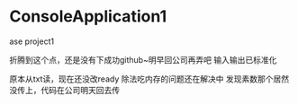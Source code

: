 # ConsoleApplication1
ase project1

折腾到这个点，还是没有下成功github~明早回公司再弄吧
输入输出已标准化

原本从txt读，现在还没改ready
除法吃内存的问题还在解决中
发现素数那个居然没传上，代码在公司明天回去传

